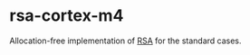 # rsa-cortex-m4

Allocation-free implementation of [RSA][rsa] for the standard cases.

[rsa]: http://patft.uspto.gov/netacgi/nph-Parser?Sect1=PTO1&Sect2=HITOFF&p=1&u=/netahtml/PTO/srchnum.html&r=1&f=G&l=50&d=PALL&s1=4405829.PN.
